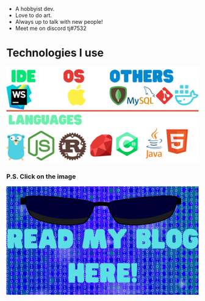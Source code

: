 - A hobbyist dev.
- Love to do art.
- Always up to talk with new people!
- Meet me on discord tj#7532


# Technologies I use
<img src="./techs-2.png"></img>
### P.S. Click on the image
<a href="https://rhydderchc.tech"><img src="./blogy.gif"></img></a>
